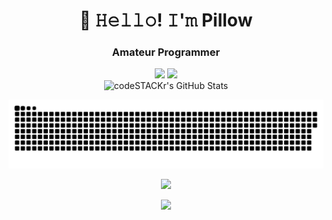 <h1 align="center">👋 𝙷𝚎𝚕𝚕𝚘! 𝙸'𝚖 Pillow</h1>

<h3 align="center">Amateur Programmer</h3>
<p align="center">
 <a href="https://www.youtube.com/channel/UCNrRkCTcOGKAvg45I-hX-3g"><img src="https://img.shields.io/badge/-Discord-yellow?style=flat&logo=Discord&logoColor=white"/></a>
 <a href="https://tlgg.ru/BaggerFast"><img src="https://img.shields.io/badge/-Telegram-yellow?style=flat&logo=Telegram&logoColor=white" /></a>
 <br>
 <img alt="codeSTACKr's GitHub Stats" src="https://komarev.com/ghpvc/?username=your-github-PillowPowa&color=orange" />
</p>

<p align="center">
<img width="600" src="assets/github-snake.svg" alt="snake"/>
</p>

<div align="center">
  <p>
    <a href="https://github.com/anuraghazra/github-readme-stats">
      <img src="https://github-readme-stats.vercel.app/api?username=PillowPowa&theme=github_dark">
    </a>
  </p>
  <p>
    <a href="https://github.com/anuraghazra/github-readme-stats">
      <img src="https://github-readme-stats.vercel.app/api/top-langs/?username=PillowPowa&layout=compact&theme=github_dark">
    </a>
  </p>
</div>
